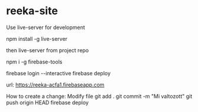 # reeka-site

Use live-server for development

npm install -g live-server

then live-server from project repo

npm i -g firebase-tools

firebase login --interactive
firebase deploy

url:
https://reeka-acfa1.firebaseapp.com

How to create a change:
Modify file
git add .
git commit -m "Mi valtozott"
git push origin HEAD
firebase deploy
